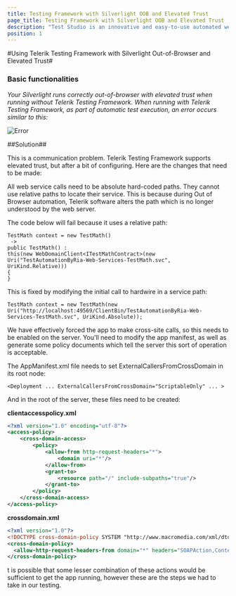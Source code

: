 ```yaml
---
title: Testing Framework with Silverlight OOB and Elevated Trust
page_title: Testing Framework with Silverlight OOB and Elevated Trust
description: "Test Studio is an innovative and easy-to-use automated web, WPF and load testing solution. Test Studio tests support essential technologies like ASP.NET AJAX, Silverlight, PHP and MVC. HTML5, Testing framework, functional testing, performance testing, load testing, exploratory testing, manual testing."
position: 1
---
```

#Using Telerik Testing Framework with Silverlight Out-of-Browser and Elevated Trust#

### Basic functionalities ###


*Your Silverlight runs correctly out-of-browser with elevated trust when running without Telerik Testing Framework. When running with Telerik Testing Framework, as part of automatic test execution, an error occurs similar to this:*

![Error][1]

##Solution##

This is a communication problem. Telerik Testing Framework supports elevated trust, but after a bit of configuring. Here are the changes that need to be made:
 
All web service calls need to be absolute hard-coded paths. They cannot use relative paths to locate their service. This is because during Out of Browser automation, Telerik software alters the path which is no longer understood by the web server.
 
The code below will fail because it uses a relative path:

```
TestMath context = new TestMath()
 ->
public TestMath() : 
this(new WebDomainClient<ITestMathContract>(new Uri("TestAutomationByRia-Web-Services-TestMath.svc", UriKind.Relative)))
{
}
```

This is fixed by modifying the initial call to hardwire in a service path:

```
TestMath context = new TestMath(new Uri("http://localhost:49569/ClientBin/TestAutomationByRia-Web-Services-TestMath.svc", UriKind.Absolute));
```


We have effectively forced the app to make cross-site calls, so this needs to be enabled on the server. You'll need to modify the app manifest, as well as generate some policy documents which tell the server this sort of operation is acceptable.
 
The AppManifest.xml file needs to set ExternalCallersFromCrossDomain in its root node:

```
<Deployment ... ExternalCallersFromCrossDomain="ScriptableOnly" ... >
```

And in the root of the server, these files need to be created:

**clientaccesspolicy.xml**

```XML
<?xml version="1.0" encoding="utf-8"?>
<access-policy>
    <cross-domain-access>
        <policy>
            <allow-from http-request-headers="*">
                <domain uri="*"/>
            </allow-from>
            <grant-to>
                <resource path="/" include-subpaths="true"/>
            </grant-to>
        </policy>
    </cross-domain-access>
</access-policy>
```

**crossdomain.xml**

```XML
<?xml version="1.0"?>
<!DOCTYPE cross-domain-policy SYSTEM "http://www.macromedia.com/xml/dtds/cross-domain-policy.dtd">
<cross-domain-policy>
  <allow-http-request-headers-from domain="*" headers="SOAPAction,Content-Type"/>
</cross-domain-policy>
```

t is possible that some lesser combination of these actions would be sufficient to get the app running, however these are the steps we had to take in our testing.

[1]: /img/knowledge-base/silverlight-kb/testing-framework-with-silverlight-oob-and-elevated-trust/fig1.png


